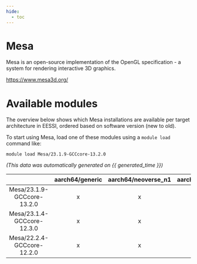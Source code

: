 ```yaml
---
hide:
  - toc
---
```


Mesa
====


Mesa is an open-source implementation of the OpenGL specification - a system for rendering interactive 3D graphics.

https://www.mesa3d.org/
# Available modules


The overview below shows which Mesa installations are available per target architecture in EESSI, ordered based on software version (new to old).

To start using Mesa, load one of these modules using a `module load` command like:

```shell
module load Mesa/23.1.9-GCCcore-13.2.0
```

*(This data was automatically generated on {{ generated_time }})*  

| |aarch64/generic|aarch64/neoverse_n1|aarch64/neoverse_v1|x86_64/generic|x86_64/amd/zen2|x86_64/amd/zen3|x86_64/amd/zen4|x86_64/intel/haswell|x86_64/intel/sapphire_rapids|x86_64/intel/skylake_avx512|
| :---: | :---: | :---: | :---: | :---: | :---: | :---: | :---: | :---: | :---: | :---: |
|Mesa/23.1.9-GCCcore-13.2.0|x|x|x|x|x|x|x|x|-|x|
|Mesa/23.1.4-GCCcore-12.3.0|x|x|x|x|x|x|x|x|-|x|
|Mesa/22.2.4-GCCcore-12.2.0|x|x|x|x|x|x|-|x|-|x|
